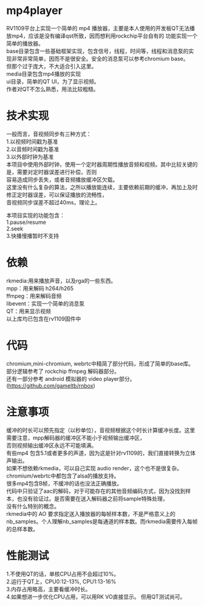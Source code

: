 # mp4player  
RV1109平台上实现一个简单的 mp4 播放器，主要是本人使用的开发板QT无法播放mp4，应该是没有编译qst所致，因而想利用rockchip平台自有的
功能实现一个简单的播放器。  
base目录包含一些基础框架实现，包含信号，线程，时间等，线程和消息泵的实现非常非常简单，因而不是很安全。安全的消息泵可以参考chromium base。  
但那个过于庞大，不大适合引入这里。  
media目录包含mp4播放的实现  
ui目录，简单的QT UI，为了显示视频。  
作者对QT不怎么熟悉，用法比较粗糙。  

# 技术实现  
一般而言，音视频同步有三种方式：  
1.以视频时间戳为基准  
2.以音频时间戳为基准  
3.以外部时钟为基准  
本项目中使用外部时钟，使用一个定时器周期性播放音频和视频。其中比较关键的是，需要对定时器误差进行补偿，否则  
容易造成同步丢失，或者音频播放缓冲区欠载。  
这里没有什么复杂的算法，之所以播放能连续，主要依赖前期的缓冲，再加上及时修正定时器误差，可以保证播放的流畅性，  
音视频同步误差不超过40ms，理论上。  

本项目实现的功能包含：  
1.pause/resume  
2.seek  
3.快播慢播暂时不支持

# 依赖
rkmedia:用来播放声音，以及rga的一些东西。  
mpp：用来解码 h264/h265  
ffmpeg：用来解码音频  
libevent：实现一个简单的消息泵  
QT：用来显示视频  
以上库均已包含在rv1109固件中  

# 代码  
chromium,mini-chromium, webrtc中精简了部分代码，形成了简单的base库。  
部分逻辑参考了 rockchip ffmpeg 解码器部分。  
还有一部分参考 android 模拟器的 video player部分。(https://github.com/gameltb/rnbox)  

# 注意事项  
缓冲的时长可以预先指定（以秒单位），音视频根据这个时长计算缓冲长度。这里需要注意，mpp解码器的缓冲区不能小于视频输出缓冲区，  
否则视频输出缓冲区永远不可能填满。  
有些mp4 包含5.1或者更多的声道，因为这是针对rv1109的，我们直接转换为立体声输出。  
如果不想依赖rkmedia，可以自己实现 audio render，这个也不是很复杂。 chromium/webrtc中都包含了alsa的播放支持。  
很多mp4包含B帧，不缓冲的话也没法正确播放。  
代码中只验证了aac的解码，对于可能存在的其他音频编码方式，因为没找到样本，也没有验证过。是否需要在送入解码器之前将sample特殊处理，  
没有什么特别的概念。  
rkmedia中的 AO 要求指定送入播放器的每帧样本数，不是严格意义上的nb_samples。个人理解nb_samples是每通道的样本数。而rkmedia需要传入每帧的总样本数。  

# 性能测试  
1.不使用QT的话，单核CPU占用不会超过10%。  
2.运行于QT上，CPU0:12-13%, CPU1:13-16%  
3.内存占用略高，主要看缓冲时长。  
4.如果想进一步优化CPU占用，可以用RK VO直接显示。 但用QT测试尚可。  
